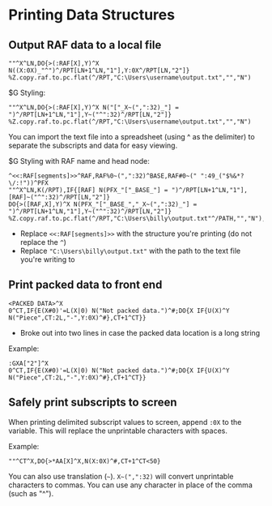# Printing Data Structures

## Output RAF data to a local file

```
""^X^LN,DO{>(:RAF[X],Y)^X N((X:0X)_"^")^/RPT[LN+1^LN,"1"],Y:0X^/RPT[LN,"2"]}
%Z.copy.raf.to.pc.flat(^/RPT,"C:\Users\username\output.txt","","N")
```

$G Styling:

```
""^X^LN,DO{>(:RAF[X],Y)^X N("["_X~(",":32)_"] = ")^/RPT[LN+1^LN,"1"],Y~("^":32)^/RPT[LN,"2"]}
%Z.copy.raf.to.pc.flat(^/RPT,"C:\Users\username\output.txt","","N")
```

You can import the text file into a spreadsheet (using ^ as the delimiter) to separate the subscripts and data for easy viewing.

$G Styling with RAF name and head node:
```
^<<:RAF[segments]>>^RAF,RAF%0~(",":32)^BASE,RAF#0~(" ":49_("$%&*?\/:!"))^PFX
""^X^LN,K(/RPT),IF{[RAF] N(PFX_"["_BASE_"] = ")^/RPT[LN+1^LN,"1"],[RAF]~("^":32)^/RPT[LN,"2"]}
DO{>([RAF,X],Y)^X N(PFX_"["_BASE_","_X~(",":32)_"] = ")^/RPT[LN+1^LN,"1"],Y~("^":32)^/RPT[LN,"2"]}
%Z.copy.raf.to.pc.flat(^/RPT,"C:\Users\billy\output.txt"^/PATH,"","N"),D(30)_"sh_"_{/PATH}^#
```

* Replace `<<:RAF[segments]>>` with the structure you're printing (do not replace the `^`)
* Replace `"C:\Users\billy\output.txt"` with the path to the text file you're writing to


## Print packed data to front end

```
<PACKED DATA>^X
0^CT,IF{E(X#0)'=L(X|0) N("Not packed data.")^#;DO{X IF{U(X)^Y N("Piece",CT:2L,"-",Y:0X)^#},CT+1^CT}}
```

* Broke out into two lines in case the packed data location is a long string

Example:

```
:GXA["2"]^X
0^CT,IF{E(X#0)'=L(X|0) N("Not packed data.")^#;DO{X IF{U(X)^Y N("Piece",CT:2L,"-",Y:0X)^#},CT+1^CT}}
```


## Safely print subscripts to screen

When printing delimited subscript values to screen, append `:0X` to the variable. This will replace the unprintable characters with spaces.

Example:
```
""^CT^X,DO{>*AA[X]^X,N(X:0X)^#,CT+1^CT<50}
```

You can also use translation (`~`). `X~(",":32)` will convert unprintable characters to commas. You can use any character in place of the comma (such as "^").
